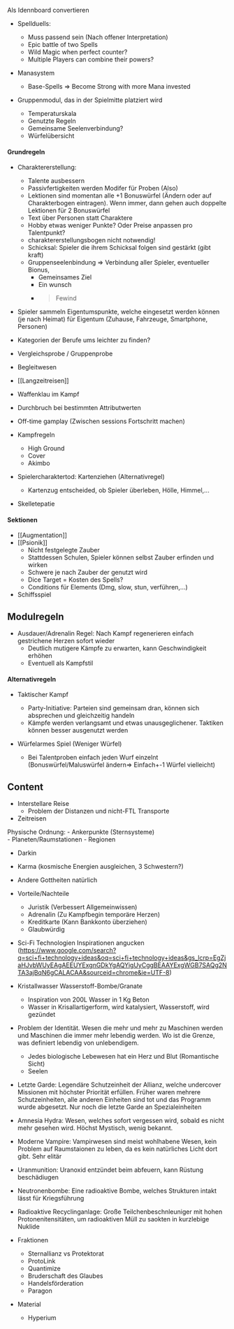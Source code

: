 Als Idennboard convertieren



- Spellduells:
	- Muss passend sein (Nach offener Interpretation)
	- Epic battle of two Spells
	- Wild Magic when perfect counter?
	- Multiple Players can combine their powers?

- Manasystem
	- Base-Spells => Become Strong with more Mana invested

- Gruppenmodul, das in der Spielmitte platziert wird
	- Temperaturskala
	- Genutzte Regeln
	- Gemeinsame Seelenverbindung?
	- Würfelübersicht

#### Grundregeln
- Charaktererstellung:
	- Talente ausbessern
	- Passivfertigkeiten werden Modifer für Proben (Also)
	- Lektionen sind momentan alle +1 Bonuswürfel (Ändern oder auf Charakterbogen eintragen). Wenn immer, dann gehen auch doppelte Lektionen für 2 Bonuswürfel
	- Text über Personen statt Charaktere
	- Hobby etwas weniger Punkte? Oder Preise anpassen pro Talentpunkt?
	- charaktererstellungsbogen nicht notwendig!
	- Schicksal: Spieler die ihrem Schicksal folgen sind gestärkt (gibt kraft)
	- Gruppenseelenbindung => Verbindung aller Spieler, eventueller Bionus,
		- Gemeinsames Ziel
		- Ein wunsch
		- >Fewind
- Spieler sammeln Eigentumspunkte, welche eingesetzt werden können (je nach Heimat) für Eigentum (Zuhause, Fahrzeuge, Smartphone, Personen)

- Kategorien der Berufe ums leichter zu finden?
- Vergleichsprobe / Gruppenprobe
- Begleitwesen
- [[Langzeitreisen]]
- Waffenklau im Kampf
- Durchbruch bei bestimmten Attributwerten

- Off-time gamplay (Zwischen sessions Fortschritt machen)

- Kampfregeln
	- High Ground
	- Cover
	- Akimbo


- Spielercharaktertod: Kartenziehen (Alternativregel)
	- Kartenzug entscheided, ob Spieler überleben, Hölle, Himmel,...

- Skelletepatie

#### Sektionen
- [[Augmentation]]
- [[Psionik]]
	- Nicht festgelegte Zauber
	- Stattdessen Schulen, Spieler können selbst Zauber erfinden und wirken
	- Schwere je nach Zauber der genutzt wird
	- Dice Target = Kosten des Spells?
	- Conditions für Elements (Dmg, slow, stun, verführen,...)
- Schiffsspiel

## Modulregeln
- Ausdauer/Adrenalin Regel: Nach Kampf regenerieren einfach gestrichene Herzen sofort wieder
	- Deutlich mutigere Kämpfe zu erwarten, kann Geschwindigkeit erhöhen
	- Eventuell als Kampfstil


#### Alternativregeln
- Taktischer Kampf
	- Party-Initiative: Parteien sind gemeinsam dran, können sich absprechen und gleichzeitig handeln
	- Kämpfe werden verlangsamt und etwas unausgeglichener. Taktiken können besser ausgenutzt werden

- Würfelarmes Spiel (Weniger Würfel)
	- Bei Talentproben einfach jeden Wurf einzelnt (Bonuswürfel/Maluswürfel ändern=> Einfach+-1 Würfel vielleicht)


## Content
- Interstellare Reise
	- Problem der Distanzen und nicht-FTL Transporte
- Zeitreisen

Physische Ordnung:
	- Ankerpunkte (Sternsysteme)	
		- Planeten/Raumstationen
			- Regionen

- Darkin
- Karma (kosmische Energien ausgleichen, 3 Schwestern?)
- Andere Gottheiten natürlich


- Vorteile/Nachteile
	- Juristik (Verbessert Allgemeinwissen)
	- Adrenalin (Zu Kampfbegin temporäre Herzen)
	- Kreditkarte (Kann Bankkonto überziehen)
	- Glaubwürdig


- Sci-Fi Technologien Inspirationen angucken (https://www.google.com/search?q=sci+fi+technology+ideas&oq=sci+fi+technology+ideas&gs_lcrp=EgZjaHJvbWUyEAgAEEUYExgnGDkYgAQYigUyCggBEAAYExgWGB7SAQg2NTA3ajBqN6gCALACAA&sourceid=chrome&ie=UTF-8)

- Kristallwasser Wasserstoff-Bombe/Granate
	- Inspiration von 200L Wasser in 1 Kg Beton
	- Wasser in Krisallartigerform, wird katalysiert, Wasserstoff, wird gezündet

- Problem der Identität. Wesen die mehr und mehr zu Maschinen werden und Maschinen die immer mehr lebendig werden. Wo ist die Grenze, was definiert lebendig von unlebendigem.
	- Jedes biologische Lebewesen hat ein Herz und Blut (Romantische Sicht)
	- Seelen

- Letzte Garde: Legendäre Schutzeinheit der Allianz, welche undercover Missionen mit höchster Priorität erfüllen. Früher waren mehrere Schutzeinheiten, alle anderen Einheiten sind tot und das Programm wurde abgesetzt. Nur noch die letzte Garde an Spezialeinheiten
- Amnesia Hydra: Wesen, welches sofort vergessen wird, sobald es nicht mehr gesehen wird. Höchst Mystisch, wenig bekannt.
- Moderne Vampire: Vampirwesen sind meist wohlhabene Wesen, kein Problem auf Raumstaionen zu leben, da es kein natürliches Licht dort gibt. Sehr elitär 

- Uranmunition: Uranoxid entzündet beim abfeuern, kann Rüstung beschädiugen
- Neutronenbombe: Eine radioaktive Bombe, welches Strukturen intakt lässt für Kriegsführung
- Radioaktive Recyclinganlage: Große Teilchenbeschnleuniger mit hohen Protonenitensitäten, um radioaktiven Müll zu saokten in kurzlebige Nuklide



- Fraktionen
	- Sternallianz vs Protektorat
	- ProtoLink
	- Quantimize
	- Bruderschaft des Glaubes
	- Handelsförderation
	- Paragon

- Material
	- Hyperium